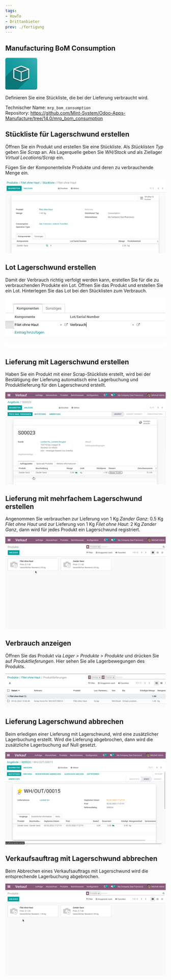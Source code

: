 ```yaml
---
tags:
- HowTo
- Drittanbieter
prev: ./fertigung
---
```

## Manufacturing BoM Consumption
![icon_oms_box](assets/icon_oms_box.png)

Definieren Sie eine Stückliste, die bei der Lieferung verbraucht wird.

Technischer Name: `mrp_bom_consumption`\
Repository: <https://github.com/Mint-System/Odoo-Apps-Manufacture/tree/14.0/mrp_bom_consumption>

## Stückliste für Lagerschwund erstellen

Öffnen Sie ein Produkt und erstellen Sie eine Stückliste. Als *Stücklisten Typ* geben Sie *Scrap* an. Als Lagerquelle geben Sie *WH/Stock* und als Ziellager *Virtual Locations/Scrap* ein.

Fügen Sie der Komponenteliste Produkte und deren zu verbrauchende Menge ein.

![](assets/Manufacturing%20BoM%20Consumption%20BoM.png)

## Lot Lagerschwund erstellen

Damit der Verbrauch richtig verfolgt werden kann, erstellen Sie für die zu verbrauchenden Produkte ein Lot. Öffnen Sie das Produkt und erstellen Sie ein Lot. Hinterlegen Sie das Lot bei den Stücklisten zum Verbrauch.

![](assets/Manufacturing%20BoM%20Consumption%20Lot.png)

## Lieferung mit Lagerschwund erstellen

Haben Sie ein Produkt mit einer Scrap-Stückliste erstellt, wird bei der Bestätigung der Lieferung automatisch eine Lagerbuchung und Produktlieferung für den Lagerschwund erstellt.

![Manufacture BoM Scrap Lagerschwund](assets/Manufacture%20BoM%20Scrap%20Lagerschwund.gif)

## Lieferung mit mehrfachem Lagerschwund erstellen

Angenommen Sie verbrauchen zur Lieferung von 1 Kg *Zander Ganz*: 0.5 Kg *Filet ohne Haut* und zur Lieferung von 1 Kg *Filet ohne Haut*:  2 Kg *Zander Ganz*, dann wird für jedes Produkt ein Lagerschwund registriert.

![Manufacturing BoM Scrap doppelt](assets/Manufacturing%20BoM%20Scrap%20mehrfach.gif)

## Verbrauch anzeigen

Öffnen Sie das Produkt via *Lager > Produkte > Produkte* und drücken Sie auf *Produktlieferungen*. Hier sehen Sie alle Lagerbewegungen des Produkts.

![](assets/Manufacturing%20BoM%20Scrap%20Produktlieferungen.png)

## Lieferung Lagerschwund abbrechen

Beim erledigen einer Lieferung mit Lagerschwund, wird eine zusätzlicher Lagerbuchung erstellt. Wird die Lieferung abgebrochen, dann wird die zusätzliche Lagerbuchung auf Null gesetzt.

![Manufacture BoM Scrap abbrechen](assets/Manufacture%20BoM%20Scrap%20abbrechen.gif)

## Verkaufsauftrag mit Lagerschwund abbrechen

Beim Abbrechen eines Verkaufsauftrags mit Lagerschwund wird die entsprechende Lagerbuchung abgebrochen.

![Manufacturing BoM Scrap Verkauf abbrechen](assets/Manufacturing%20BoM%20Scrap%20Verkauf%20abbrechen.gif)